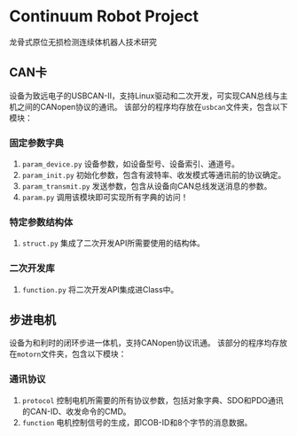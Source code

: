 # Continuum Robot Project
龙骨式原位无损检测连续体机器人技术研究

## CAN卡
设备为致远电子的USBCAN-II，支持Linux驱动和二次开发，可实现CAN总线与主机之间的CANopen协议的通讯。
该部分的程序均存放在`usbcan`文件夹，包含以下模块：
### 固定参数字典
1. `param_device.py` 设备参数，如设备型号、设备索引、通道号。
2. `param_init.py` 初始化参数，包含有波特率、收发模式等通讯前的协议确定。
3. `param_transmit.py` 发送参数，包含从设备向CAN总线发送消息的参数。
4. `param.py` 调用该模块即可实现所有字典的访问！
### 特定参数结构体
1. `struct.py` 集成了二次开发API所需要使用的结构体。
### 二次开发库
1. `function.py` 将二次开发API集成进Class中。

## 步进电机
设备为和利时的闭环步进一体机，支持CANopen协议讯通。
该部分的程序均存放在`motorn`文件夹，包含以下模块：
### 通讯协议
1. `protocol` 控制电机所需要的所有协议参数，包括对象字典、SDO和PDO通讯的CAN-ID、收发命令的CMD。
2. `function` 电机控制信号的生成，即COB-ID和8个字节的消息数据。